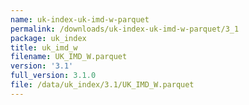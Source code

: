 ```yaml
---
name: uk-index-uk-imd-w-parquet
permalink: /downloads/uk-index-uk-imd-w-parquet/3_1
package: uk_index
title: uk_imd_w
filename: UK_IMD_W.parquet
version: '3.1'
full_version: 3.1.0
file: /data/uk_index/3.1/UK_IMD_W.parquet
---
```

